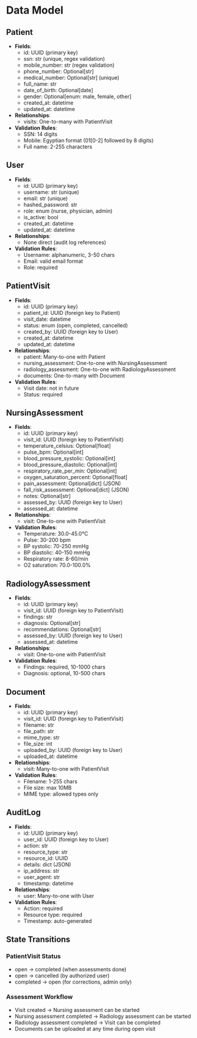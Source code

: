 # Data Model

## Patient
- **Fields**:
  - id: UUID (primary key)
  - ssn: str (unique, regex validation)
  - mobile_number: str (regex validation)
  - phone_number: Optional[str]
  - medical_number: Optional[str] (unique)
  - full_name: str
  - date_of_birth: Optional[date]
  - gender: Optional[enum: male, female, other]
  - created_at: datetime
  - updated_at: datetime
- **Relationships**:
  - visits: One-to-many with PatientVisit
- **Validation Rules**:
  - SSN: 14 digits
  - Mobile: Egyptian format (01[0-2] followed by 8 digits)
  - Full name: 2-255 characters

## User
- **Fields**:
  - id: UUID (primary key)
  - username: str (unique)
  - email: str (unique)
  - hashed_password: str
  - role: enum (nurse, physician, admin)
  - is_active: bool
  - created_at: datetime
  - updated_at: datetime
- **Relationships**:
  - None direct (audit log references)
- **Validation Rules**:
  - Username: alphanumeric, 3-50 chars
  - Email: valid email format
  - Role: required

## PatientVisit
- **Fields**:
  - id: UUID (primary key)
  - patient_id: UUID (foreign key to Patient)
  - visit_date: datetime
  - status: enum (open, completed, cancelled)
  - created_by: UUID (foreign key to User)
  - created_at: datetime
  - updated_at: datetime
- **Relationships**:
  - patient: Many-to-one with Patient
  - nursing_assessment: One-to-one with NursingAssessment
  - radiology_assessment: One-to-one with RadiologyAssessment
  - documents: One-to-many with Document
- **Validation Rules**:
  - Visit date: not in future
  - Status: required

## NursingAssessment
- **Fields**:
  - id: UUID (primary key)
  - visit_id: UUID (foreign key to PatientVisit)
  - temperature_celsius: Optional[float]
  - pulse_bpm: Optional[int]
  - blood_pressure_systolic: Optional[int]
  - blood_pressure_diastolic: Optional[int]
  - respiratory_rate_per_min: Optional[int]
  - oxygen_saturation_percent: Optional[float]
  - pain_assessment: Optional[dict] (JSON)
  - fall_risk_assessment: Optional[dict] (JSON)
  - notes: Optional[str]
  - assessed_by: UUID (foreign key to User)
  - assessed_at: datetime
- **Relationships**:
  - visit: One-to-one with PatientVisit
- **Validation Rules**:
  - Temperature: 30.0-45.0°C
  - Pulse: 30-200 bpm
  - BP systolic: 70-250 mmHg
  - BP diastolic: 40-150 mmHg
  - Respiratory rate: 8-60/min
  - O2 saturation: 70.0-100.0%

## RadiologyAssessment
- **Fields**:
  - id: UUID (primary key)
  - visit_id: UUID (foreign key to PatientVisit)
  - findings: str
  - diagnosis: Optional[str]
  - recommendations: Optional[str]
  - assessed_by: UUID (foreign key to User)
  - assessed_at: datetime
- **Relationships**:
  - visit: One-to-one with PatientVisit
- **Validation Rules**:
  - Findings: required, 10-1000 chars
  - Diagnosis: optional, 10-500 chars

## Document
- **Fields**:
  - id: UUID (primary key)
  - visit_id: UUID (foreign key to PatientVisit)
  - filename: str
  - file_path: str
  - mime_type: str
  - file_size: int
  - uploaded_by: UUID (foreign key to User)
  - uploaded_at: datetime
- **Relationships**:
  - visit: Many-to-one with PatientVisit
- **Validation Rules**:
  - Filename: 1-255 chars
  - File size: max 10MB
  - MIME type: allowed types only

## AuditLog
- **Fields**:
  - id: UUID (primary key)
  - user_id: UUID (foreign key to User)
  - action: str
  - resource_type: str
  - resource_id: UUID
  - details: dict (JSON)
  - ip_address: str
  - user_agent: str
  - timestamp: datetime
- **Relationships**:
  - user: Many-to-one with User
- **Validation Rules**:
  - Action: required
  - Resource type: required
  - Timestamp: auto-generated

## State Transitions

### PatientVisit Status
- open → completed (when assessments done)
- open → cancelled (by authorized user)
- completed → open (for corrections, admin only)

### Assessment Workflow
- Visit created → Nursing assessment can be started
- Nursing assessment completed → Radiology assessment can be started
- Radiology assessment completed → Visit can be completed
- Documents can be uploaded at any time during open visit